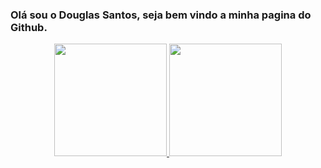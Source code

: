 ### Olá sou o Douglas Santos, seja bem vindo a minha pagina do Github.

<div align="center">
  <a href="https://github.com/douglasprogramaton">
  <img height="180em" src="https://github-readme-stats.vercel.app/api?username=douglasprogramaton&show_icons=true&theme=algolia&include_all_commits=true&count_private=true"/>
  <img height="180em" src="https://github-readme-stats.vercel.app/api/top-langs/?username=douglasprogramaton&layout=compact&langs_count=7&theme=algolia"/>
</div>
